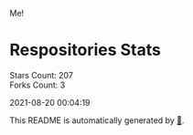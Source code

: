 Me!

# Respositories Stats
Stars Count: 207  
Forks Count: 3

2021-08-20 00:04:19  

This README is automatically generated by [🐰](https://github.com/rnitta/rnitta).
